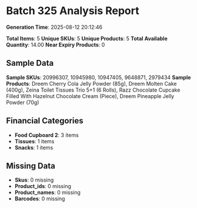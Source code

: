 # Batch 325 Analysis Report

**Generation Time**: 2025-08-12 20:12:46

**Total Items**: 5
**Unique SKUs**: 5
**Unique Products**: 5
**Total Available Quantity**: 14.00
**Near Expiry Products**: 0

## Sample Data
**Sample SKUs**: 20996307, 10945980, 10947405, 9648871, 2979434
**Sample Products**: Dreem Cherry Cola Jelly Powder (85g), Dreem Molten Cake (400g), Zeina Toilet Tissues Trio 5+1 (6 Rolls), Razz Chocolate Cupcake Filled With Hazelnut Chocolate Cream (Piece), Dreem Pineapple Jelly Powder (70g)

## Financial Categories
- **Food Cupboard 2**: 3 items
- **Tissues**: 1 items
- **Snacks**: 1 items

## Missing Data
- **Skus**: 0 missing
- **Product_ids**: 0 missing
- **Product_names**: 0 missing
- **Barcodes**: 0 missing

